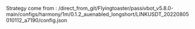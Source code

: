 Strategy come from : /direct_from_git/Flyingtoaster/passivbot_v5.8.0-main/configs/harmony/1m/0.1.2_auenabled_longshort/LINKUSDT_20220805010112_a7190/config.json
